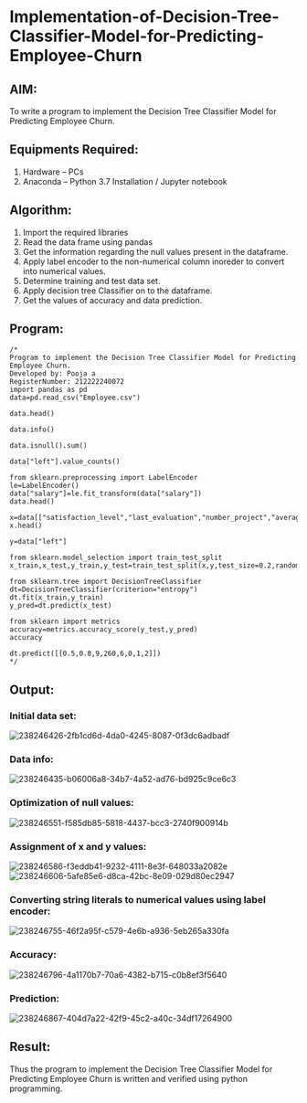 # Implementation-of-Decision-Tree-Classifier-Model-for-Predicting-Employee-Churn

## AIM:
To write a program to implement the Decision Tree Classifier Model for Predicting Employee Churn.

## Equipments Required:
1. Hardware – PCs
2. Anaconda – Python 3.7 Installation / Jupyter notebook

## Algorithm:
1. Import the required libraries
2. Read the data frame using pandas
3. Get the information regarding the null values present in the dataframe.
4. Apply label encoder to the non-numerical column inoreder to convert into numerical values.
5. Determine training and test data set.
6. Apply decision tree Classifier on to the dataframe.
7. Get the values of accuracy and data prediction.
   
## Program:
```
/*
Program to implement the Decision Tree Classifier Model for Predicting Employee Churn.
Developed by: Pooja a
RegisterNumber: 212222240072
import pandas as pd
data=pd.read_csv("Employee.csv")

data.head()

data.info()

data.isnull().sum()

data["left"].value_counts()

from sklearn.preprocessing import LabelEncoder
le=LabelEncoder()
data["salary"]=le.fit_transform(data["salary"])
data.head()

x=data[["satisfaction_level","last_evaluation","number_project","average_montly_hours","time_spend_company","Work_accident","promotion_last_5years","salary"]]
x.head()

y=data["left"]

from sklearn.model_selection import train_test_split
x_train,x_test,y_train,y_test=train_test_split(x,y,test_size=0.2,random_state=100)

from sklearn.tree import DecisionTreeClassifier
dt=DecisionTreeClassifier(criterion="entropy")
dt.fit(x_train,y_train)
y_pred=dt.predict(x_test)

from sklearn import metrics
accuracy=metrics.accuracy_score(y_test,y_pred)
accuracy

dt.predict([[0.5,0.8,9,260,6,0,1,2]])
*/
```

## Output:
### Initial data set:
![238246426-2fb1cd6d-4da0-4245-8087-0f3dc6adbadf](https://github.com/poojaanbu0/Implementation-of-Decision-Tree-Classifier-Model-for-Predicting-Employee-Churn/assets/119390329/a91fde4f-a912-4b54-941d-b2ba2e9d7178)

### Data info:
![238246435-b06006a8-34b7-4a52-ad76-bd925c9ce6c3](https://github.com/poojaanbu0/Implementation-of-Decision-Tree-Classifier-Model-for-Predicting-Employee-Churn/assets/119390329/3e876e7e-eadc-4125-b21b-6734a505096c)

### Optimization of null values:
![238246551-f585db85-5818-4437-bcc3-2740f900914b](https://github.com/poojaanbu0/Implementation-of-Decision-Tree-Classifier-Model-for-Predicting-Employee-Churn/assets/119390329/41bc98ab-231e-4aa5-b285-38e01a826316)

### Assignment of x and y values:
![238246586-f3eddb41-9232-4111-8e3f-648033a2082e](https://github.com/poojaanbu0/Implementation-of-Decision-Tree-Classifier-Model-for-Predicting-Employee-Churn/assets/119390329/44e78bdb-9de0-47e2-9434-78881164201a)
![238246606-5afe85e6-d8ca-42bc-8e09-029d80ec2947](https://github.com/poojaanbu0/Implementation-of-Decision-Tree-Classifier-Model-for-Predicting-Employee-Churn/assets/119390329/8139955c-c841-445d-b767-b183c6083b30)

### Converting string literals to numerical values using label encoder:
![238246755-46f2a95f-c579-4e6b-a936-5eb265a330fa](https://github.com/poojaanbu0/Implementation-of-Decision-Tree-Classifier-Model-for-Predicting-Employee-Churn/assets/119390329/c15456a8-26a2-4964-97b7-b01f177e2d74)

### Accuracy:
![238246796-4a1170b7-70a6-4382-b715-c0b8ef3f5640](https://github.com/poojaanbu0/Implementation-of-Decision-Tree-Classifier-Model-for-Predicting-Employee-Churn/assets/119390329/da6ecb46-551a-4091-87ad-d26689596e9a)

### Prediction:
![238246867-404d7a22-42f9-45c2-a40c-34df17264900](https://github.com/poojaanbu0/Implementation-of-Decision-Tree-Classifier-Model-for-Predicting-Employee-Churn/assets/119390329/ccc6ee6a-333d-43ff-a4bc-aa3e594d93cc)

## Result:
Thus the program to implement the  Decision Tree Classifier Model for Predicting Employee Churn is written and verified using python programming.
